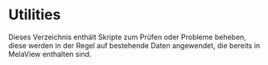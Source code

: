 # Utilities

Dieses Verzeichnis enthält Skripte zum Prüfen oder Probleme beheben, diese werden
in der Regel auf bestehende Daten angewendet, die bereits in MelaView enthalten sind.
